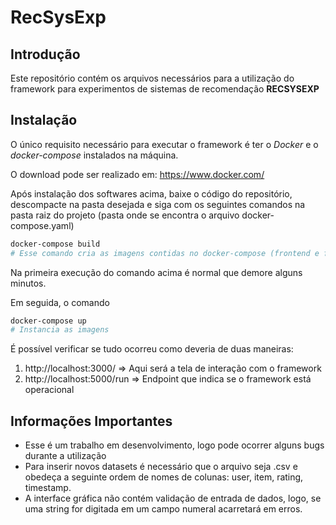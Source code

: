 # RecSysExp

## Introdução

Este repositório contém os arquivos necessários para a utilização do framework para experimentos de sistemas de recomendação **RECSYSEXP**

## Instalação

O único requisito necessário para executar o framework é ter o _Docker_ e o _docker-compose_ instalados na máquina.

O download pode ser realizado em: https://www.docker.com/

Após instalação dos softwares acima, baixe o código do repositório, descompacte na pasta desejada e siga com os seguintes comandos na pasta raiz do projeto (pasta onde se encontra o arquivo docker-compose.yaml)

```bash
docker-compose build
# Esse comando cria as imagens contidas no docker-compose (frontend e framework)
```

Na primeira execução do comando acima é normal que demore alguns minutos.

Em seguida, o comando

```bash
docker-compose up
# Instancia as imagens
```

É possível verificar se tudo ocorreu como deveria de duas maneiras:

1. http://localhost:3000/ => Aqui será a tela de interação com o framework
2. http://localhost:5000/run => Endpoint que indica se o framework está operacional

## Informações Importantes

- Esse é um trabalho em desenvolvimento, logo pode ocorrer alguns bugs durante a utilização
- Para inserir novos datasets é necessário que o arquivo seja .csv e obedeça a seguinte ordem de nomes de colunas: user, item, rating, timestamp.
- A interface gráfica não contém validação de entrada de dados, logo, se uma string for digitada em um campo numeral acarretará em erros.
